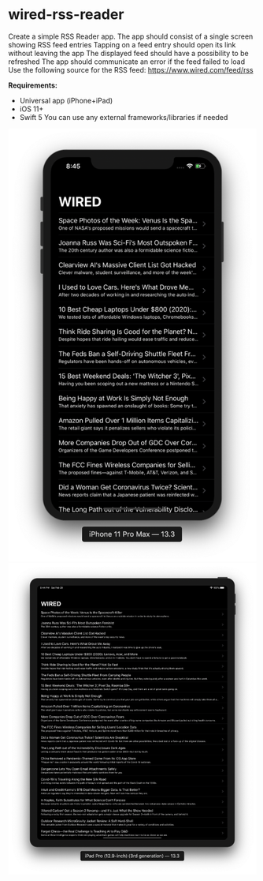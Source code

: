 # wired-rss-reader

Create a simple RSS Reader app.
The app should consist of a single screen showing RSS feed entries
Tapping on a feed entry should open its link without leaving the app
The displayed feed should have a possibility to be refreshed
The app should communicate an error if the feed failed to load
Use the following source for the RSS feed: https://www.wired.com/feed/rss

**Requirements:**
- Universal app (iPhone+iPad)
- iOS 11+
- Swift 5
You can use any external frameworks/libraries if needed

![iPhone](https://github.com/yura-voevodin/wired-rss-reader/raw/master/iPhone.png)
![iPad](https://github.com/yura-voevodin/wired-rss-reader/raw/master/iPad.png)
